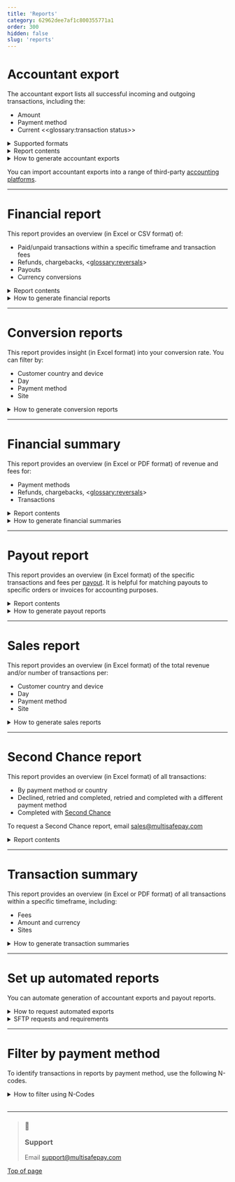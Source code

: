 ```yaml
---
title: 'Reports'
category: 62962dee7af1c800355771a1
order: 300
hidden: false
slug: 'reports'
---
```


# Accountant export

The accountant export lists all successful incoming and outgoing transactions, including the:
- Amount
- Payment method
- Current <<glossary:transaction status>>

<details id="supported-formats">
<summary>Supported formats</summary>
<br>

- CAMT053
- CODA
- CSV
- MT940
- XLS
- XLSX

</details>

<details id="report-contents">
<summary>Report contents</summary>
<br>

| Headers | Description |
|---|---|
| Report created | The date the report was generated |
| Merchant ID | Your MultiSafepay account number |
| Date from | The start date of the reporting period |
| Date till | The end date of the reporting period |
| Currency | The currency of transactions |
| Opening balance | The balance at the start date |
| Total credit | The amount credited in the report period |
| Total debit | The amount debited in the report period |
| Closing balance | The balance at the end date |
| **Columns** | **Description** |
| Completed date/time | The date and time the transaction was completed |
| Amount | The transaction amount |
| Creditdebit | C means credit, D means debit |
| Typetransaction | See [N-codes for identifying payment methods](/reports/n-codes/) |
| Paymenttype | A MultiSafepay fee, or the payment method |
| Description 2-4 | Descriptions of the order |
| Tr status | The <<glossary:transaction status>> |
| Ms description | The site name |
| Mt merchanttransactionid | Your unique identifier for the order |
| Mt cust firstname | The customer’s first name |
| Mt cust lastname | The customer’s last name |
| Mt cust city | The customer's city |
| Mt cust country | The customer's country |
| Invoice ID | Your internal invoice ID |

> ℹ️ **Note** 
> MultiSafepay does not collect funds for PayPal, therefore these transactions don't automatically appear in the report.  
> To include them, in your dashboard or <<glossary:backend>>, set the <<glossary:transaction status>> to **Completed**.

</details >

<details id="how-to-generate-accountant-exports">
<summary>How to generate accountant exports</summary>
<br>

1. Sign in to your [live](https://merchant.multisafepay.com) or [test](https://testmerchant.multisafepay.com) dashboard.
2. Go to **Reports** > **Accountant export**.
3. From the **Date selection** list, select the relevant timeframe (last 2 years only), and then click **Apply**.
4. From the **Currency** list, select the relevant currency.
5. From the **Report type** list, select the relevant export format. 
6. **Group costs in 1 record** toggle:   
    - **Yes**: Show only the total of all MultiSafepay transaction fees for the selected timeframe.
    - **No**: List each MultiSafepay fee below the matching transaction.
7. Click **Generate report**.

</details>

You can import accountant exports into a range of third-party [accounting platforms](/accounting/integrations/).

---
# Financial report
This report provides an overview (in Excel or CSV format) of:

- Paid/unpaid transactions within a specific timeframe and transaction fees
- Refunds, chargebacks, <<glossary:reversals>>
- Payouts
- Currency conversions

<details id="financial-report-contents">
<summary>Report contents</summary>
<br>

| Columns | Description |
|---|---|
| ID | MultiSafepay's transaction reference number |
| Merchant ref | Your transaction reference number |
| Created | The date the transaction was initiated |
| Completed | The date the funds were settled in your account balance |
| Site | The site where the customer placed the order |
| First name | The customer's first name |
| Last name | The customer's last name |
| Description | A description of the order |
| Currency | The currency of the transaction |
| Amount | The amount of the transaction |
| Payment type | A MultiSafepay fee, or the payment method |
| Payment status | The <<glossary:transaction status>> |

</details>

<details id="how-to-generate-financial-reports">
<summary>How to generate financial reports</summary>
<br>

1. Sign in to your [MultiSafepay dashboard](https://merchant.multisafepay.com/).
2. Go to **Reports** > **Financial report**.
3. In the **Between** and **And** fields, enter the start and end dates of the period you want the report to cover.
4. In the **Cost grouping** list:  
    - **No grouping:** Show only the total of all MultiSafepay transaction fees for the selected timeframe.
    - **Single entry for all costs:** List each MultiSafepay fee below the matching transaction.
5. Click **Generate report**.

</details >

---
# Conversion reports

This report provides insight (in Excel format) into your conversion rate. You can filter by:

- Customer country and device
- Day
- Payment method
- Site

<details id="how-to-generate-conversion-reports">
<summary>How to generate conversion reports</summary>
<br>

1. Sign in to your [MultiSafepay dashboard](https://merchant.multisafepay.com).
2. Go to **Reports** > **Advanced reporting** > **Credit cards conversion**.
    - Under **Date**, select the date range you want the report to cover.
    - Under **Currency**, select the relevant currency.
    - Under **Site** and **Site 2**, specify one or two sites (if relevant).
3. To download, click **XLS** or **XLSX**. 
4. Click **Execute report**.

</details >

---
# Financial summary

This report provides an overview (in Excel or PDF format) of revenue and fees for:

- Payment methods
- Refunds, chargebacks, <<glossary:reversals>> 
- Transactions

<details id="financial-summary-contents">
<summary>Report contents</summary>
<br>

| Headers | Description |
|---|---|
| Report created | The date the report was generated |
| Merchant ID | Your MultiSafepay account number and merchant name |
| Currency | The currency of transactions |
| Date from | The start date of the period the report covers |
| Date till | The end date of the report period |
| Group refunds | Whether you have grouped refunds together |
| **Columns** | **Description** |
| Description | Payment method/refunds/chargebacks/reversals/transaction fees, broken down by revenue and cost |
| Column 1 | The transaction fee |
| Number | The number of transactions |
| Debit | The total amount debited |
| Credit | The total amount credited |
| Net income | The total revenue minus costs |

**Exclusions**

The report does **not** include:

- Payouts (see [Payout report](#payout-report))
- Monthly transaction fees 
- VAT (see [VAT invoices](/docs/invoices/))

</details >

<details id="how-to-generate-financial-summaries" >
<summary>How to generate financial summaries</summary>
<br>

1. Sign in to your [MultiSafepay dashboard](https://merchant.multisafepay.com/).
2. Go to **Reports** > **Financial summary**.
3. Under **Options** > in the **Date** field, enter the start and end dates of the period you want the report to cover.
4. Under **Currency**, select the relevant currency.
5. Click **Generate report**.

</details>

---
# Payout report

This report provides an overview (in Excel format) of the specific transactions and fees per [payout](/docs/payouts/). It is helpful for matching payouts to specific orders or invoices for accounting purposes. 

<details id="report-contents">
<summary>Report contents</summary>
<br>

| Headers | Description |
|---|---|
| Report created | The date the report was generated |
| Merchant ID | Your MultiSafepay account number and merchant name |
| Payout ID | The reference number for this payout |
| Logic | What time the payout was made |
| Date from | The start date of the reporting period |
| Date till | The end date of the reporting period |
| Payout currency | The currency the payout was paid in |
| **Columns** | **Description** |
| Created date | The date the transaction was initiated |
| Completed date/time | The date and time the transaction was completed |
| Mt status | The <<glossary:transaction status>> |
| Mt order status | The <<glossary:order status>> |
| PSP ID | MultiSafepay's transaction reference number |
| Amount | The transaction amount in whole currency |
| Amount cents | The transaction amount in cents |
| Creditdebit | C means credit, D means debit |
| N code | See [N-codes for identifying payment methods](/reports/n-codes/) |
| Payment type | A MultiSafepay fee, or the payment method |
| Mt description | A description of the transaction |
| Sub description | A description of a component of the transaction, e.g. an <<glossary:issuer>> fee or currency conversion cost |
| Sub status | The <<glossary:transaction status>> |
| Sub ID | MultiSafepay's transaction reference number |
| Ms description | The site name |
| Order ID | Your unique identifier for the order |
| Var1/Var2/Var3 | Additional information |

</details >

<details id="how-to-generate-payout-reports">
<summary>How to generate payout reports</summary>
<br>

1. Sign in to your [MultiSafepay dashboard](https://merchant.multisafepay.com/).
2. Go to **Finance** > **Daily balance**.
3. In the **Daily balance overview** page, under **Payout transaction** for the relevant date, click the green Excel icon.

> **Note:** You must have completed at least one payout to generate a payout report.

</details >

---
# Sales report

This report provides an overview (in Excel format) of the total revenue and/or number of transactions per:

- Customer country and device
- Day
- Payment method
- Site

<details id="how-to-generate-sales-reports">
<summary>How to generate sales reports</summary>
<br>

1. Sign in to your [MultiSafepay dashboard](https://merchant.multisafepay.com).
2. Go to **Reports** > **Advanced reporting** > **Site**.
3. Under **Date**, select the date range you want the report to cover.
4. If relevant, specify one or two sites under **Site** and **Site 2**.
5. To download, click **XLS** or **XLSX**. 

</details>

---
# Second Chance report

This report provides an overview (in Excel format) of all transactions:

- By payment method or country
- Declined, retried and completed, retried and completed with a different payment method
- Completed with [Second Chance](/docs/second-chance/) 

To request a Second Chance report, email <sales@multisafepay.com>

<details id="report-contents">
<summary>Report contents</summary>
<br>

| Column | Description | 
| --- | --- |
| Report created | The date the report was generated |
| Merchant ID | Your MultiSafepay account number |
| Date from | The start date of the reporting period |
| Date till | The end date of the reporting period |
| **By payment method or country** | |
| Paymentmethod | The payment method | 
| Country | The country where the transaction took place |
| Completed | The number of completed transactions |
| Declined | The number of declined transactions |
| Retry completed | The number of transactions that were completed after retrying |
| Retry completed diff paymentmethod | The number of transactions completed after retrying with a different payment method |
| Perc completed | The percentage of all transactions that were successfully completed |
| **Other sections** | |
| Created | The time the transaction was created |
| Maintransaction | MultiSafepay's transaction reference number |
| Paymenttype | The payment method |
| Country | The country where the transaction took place |
| Email | The customer's email address | All |
| Merchant ID | Your unique identifier for the order |
| **Declined:** | |
| Reason| Any reason why the transaction was declined |
| **Retried and completed:** ||
| Result | Any additional information about the transaction  |
| **Different payment method:** ||
| Original | The original payment method |
| Retry | The payment method used to retry |
| Result | Any additional information about the transaction  |
| **Completed with Second Chance:** ||
| Amount | The amount paid |
| Totals | The total number of transactions, and total amount paid |

</details >

---
# Transaction summary

This report provides an overview (in Excel or PDF format) of all transactions within a specific timeframe, including:

- Fees
- Amount and currency
- Sites

<details id="how-to-generate-transaction-summaries">
<summary>How to generate transaction summaries</summary>
<br>

1. Sign in to your [MultiSafepay dashboard](https://merchant.multisafepay.com/).
2. Go to **Reports** > **Transaction summary**.
3. Under **Report settings** > in the **From** and **To** fields, enter the start and end dates of the period you want the report to cover.
4. Under **Extra**, specify any other relevant parameters:  
    - **Currency** field: Select the relevant currency.
    - **Status** field: Select the <<glossary:order status>> or <<glossary:transaction status>>, if relevant
    - **Payment method** field: Select the relevant payment method.
    - **Website** field: Select the relevant site.
    - **Group** field: Specify if you want to group costs by **Site**, **Payment method**, or **Country**.
    - To group all transactions and only show the daily total, select the **Show per day** checkbox.
5. Click **Generate report**.

</details >

---
# Set up automated reports

You can automate generation of accountant exports and payout reports.

<details id="how-to-request-automated-exports">
<summary>How to request automated exports</summary>
<br>

To request automated accountant exports, email the following information to <integration@multisafepay.com>:

- Your account ID (top-right corner of your MultiSafepay dashboard)
- Method: SFTP Pull or Push request
- Frequency: Daily, weekly, or monthly
- Preferred time after 05:29 (based on Central European (Summer) Time (CET/CEST))
- Accountant export:
    - File format: CAMT053, CODA, CSV, MT940, XLS, or XLSX
    - MultiSafepay transaction fees: Total or listed separately

To view the autogenerated reports in your [MultiSafepay dashboard](https://merchant.multisafepay.com/), click the **Messages** icon in the top-right corner.

</details>

<details id="SFTP-requests-and-requirements">
<summary>SFTP requests and requirements</summary>
<br>

- SFTP:  
  - Pull request: We give you access to a MultiSafepay SFTP server.
  - Push request: You give us access to your SFTP server.

- We support SFTP with username/password and username/SSH keys.
- For SFTP connections, we only support ports **22** and **2222**.
- Make sure our IP address is on your allow list. For a list of MultiSafepay IP addresses, email <integration@multisafepay.com>
- To deliver the report using SFTP Push requests, you must support the following protocols on your SFTP server:

  sh-ed25519,
  rsa-sha2-512,
  rsa-sha2-256,
  ecdsa-sha2-nistp521,
  ecdsa-sha2-nistp384,
  ecdsa-sha2-nistp256,
  ssh-rsa

</details >

---
# Filter by payment method

To identify transactions in reports by payment method, use the following N-codes.

<details id="how-to-filter-using-n-codes">
<summary>How to filter using N-Codes</summary>
<br>

| N-Code | Transaction type  |
|---|---|
| N001   | [MASTERCARD](/payment-methods/mastercard)  |
| N002   | [VISA](/payment-methods/visa)   |
| N003   | [MAESTRO](/payment-methods/maestro)   |
| N004   | WALLET |
| N006   | [DANKORT](/payment-methods/dankort)   |
| N016   | [ALIPAY](/payment-methods/alipay)   |
| N017   | [DOTPAY](/payment-methods/dotpay)   |
| N018   | [POSTEPAY](/payment-methods/postepay)  |
| N021   | [IDEAL](/payment-methods/ideal)   |
| N031   | [GIROPAY](/payment-methods/giropay)   |
| N081   | [BANKTRANS](/payment-methods/bank-transfer)  |
| N085   | [AMEX](/payment-methods/american-express)     |
| N086   | [KLARNA](/payment-methods/klarna)    |
| N088   | [PAYAFTER](/payment-methods/pay-after-delivery)  |
| N089   | [SANTANDER](/payment-methods/betaal-per-maand)  |
| N090   | [in3](/payment-methods/in3)  |
| N092   | [DIRECTBANK](/payment-methods/sofort)  |
| N093   | CURRENCY CONVERSION |
| N094   | [MISTERCASH](/payment-methods/bancontact)  |
| N095   | [CHARGEBACK](/payments/chargebacks/) |
| N096   | WITHDRAWAL |
| N097   | Refund  |
| N098   | [COUPON](/payment-methods/gift-cards)  | 
| N101   | [DIRDEB](/payment-methods/sepa-direct-debit) | 
| N102   | [iDEAL QR](/payment-methods/ideal) |
| N102   | [BELFIUS](/payment-methods/belfius) |
| N103   | [EPS](/payment-methods/eps) |
| N104   | [EINVOICE](/payment-methods/e-invoicing) |
| N105   | [AFTERPAY](/payment-methods/afterpay) |
| N107   | FERBUY  |
| N108   | [TRUSTLY](/payment-methods/trustly) |
| N109   | [KBC](/payment-methods/cbc-kbc) | 
| N913   | FEE  |

</details>

<br>

---

<blockquote class="callout callout_info">
    <h3 class="callout-heading false">
        <span class="callout-icon">💬</span>
        <p>Support</p>
    </h3>
    <p>Email <a href="mailto:support@multisafepay.com">support@multisafepay.com</a></p>
</blockquote>

[Top of page](#)